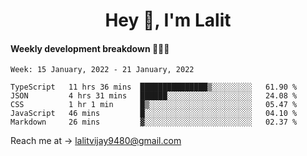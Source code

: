 <h1 align="center">Hey 👋, I'm Lalit</h1>

#### Weekly development breakdown 👨🏻‍💻
<!--START_SECTION:waka-->
```text
Week: 15 January, 2022 - 21 January, 2022

TypeScript   11 hrs 36 mins  ███████████████▒░░░░░░░░░   61.90 % 
JSON         4 hrs 31 mins   ██████░░░░░░░░░░░░░░░░░░░   24.08 % 
CSS          1 hr 1 min      █▒░░░░░░░░░░░░░░░░░░░░░░░   05.47 % 
JavaScript   46 mins         █░░░░░░░░░░░░░░░░░░░░░░░░   04.10 % 
Markdown     26 mins         ▓░░░░░░░░░░░░░░░░░░░░░░░░   02.37 % 
```
<!--END_SECTION:waka-->

Reach me at → lalitvijay9480@gmail.com

